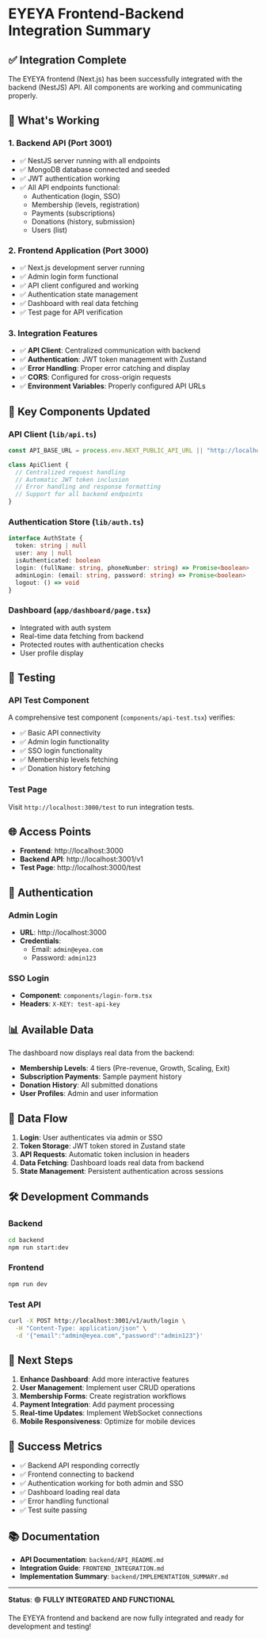 # EYEYA Frontend-Backend Integration Summary

## ✅ Integration Complete

The EYEYA frontend (Next.js) has been successfully integrated with the backend (NestJS) API. All components are working and communicating properly.

## 🚀 What's Working

### 1. **Backend API** (Port 3001)
- ✅ NestJS server running with all endpoints
- ✅ MongoDB database connected and seeded
- ✅ JWT authentication working
- ✅ All API endpoints functional:
  - Authentication (login, SSO)
  - Membership (levels, registration)
  - Payments (subscriptions)
  - Donations (history, submission)
  - Users (list)

### 2. **Frontend Application** (Port 3000)
- ✅ Next.js development server running
- ✅ Admin login form functional
- ✅ API client configured and working
- ✅ Authentication state management
- ✅ Dashboard with real data fetching
- ✅ Test page for API verification

### 3. **Integration Features**
- ✅ **API Client**: Centralized communication with backend
- ✅ **Authentication**: JWT token management with Zustand
- ✅ **Error Handling**: Proper error catching and display
- ✅ **CORS**: Configured for cross-origin requests
- ✅ **Environment Variables**: Properly configured API URLs

## 🔧 Key Components Updated

### API Client (`lib/api.ts`)
```typescript
const API_BASE_URL = process.env.NEXT_PUBLIC_API_URL || "http://localhost:3001/v1"

class ApiClient {
  // Centralized request handling
  // Automatic JWT token inclusion
  // Error handling and response formatting
  // Support for all backend endpoints
}
```

### Authentication Store (`lib/auth.ts`)
```typescript
interface AuthState {
  token: string | null
  user: any | null
  isAuthenticated: boolean
  login: (fullName: string, phoneNumber: string) => Promise<boolean>
  adminLogin: (email: string, password: string) => Promise<boolean>
  logout: () => void
}
```

### Dashboard (`app/dashboard/page.tsx`)
- Integrated with auth system
- Real-time data fetching from backend
- Protected routes with authentication checks
- User profile display

## 🧪 Testing

### API Test Component
A comprehensive test component (`components/api-test.tsx`) verifies:
- ✅ Basic API connectivity
- ✅ Admin login functionality  
- ✅ SSO login functionality
- ✅ Membership levels fetching
- ✅ Donation history fetching

### Test Page
Visit `http://localhost:3000/test` to run integration tests.

## 🌐 Access Points

- **Frontend**: http://localhost:3000
- **Backend API**: http://localhost:3001/v1
- **Test Page**: http://localhost:3000/test

## 🔐 Authentication

### Admin Login
- **URL**: http://localhost:3000
- **Credentials**: 
  - Email: `admin@eyea.com`
  - Password: `admin123`

### SSO Login
- **Component**: `components/login-form.tsx`
- **Headers**: `X-KEY: test-api-key`

## 📊 Available Data

The dashboard now displays real data from the backend:
- **Membership Levels**: 4 tiers (Pre-revenue, Growth, Scaling, Exit)
- **Subscription Payments**: Sample payment history
- **Donation History**: All submitted donations
- **User Profiles**: Admin and user information

## 🔄 Data Flow

1. **Login**: User authenticates via admin or SSO
2. **Token Storage**: JWT token stored in Zustand state
3. **API Requests**: Automatic token inclusion in headers
4. **Data Fetching**: Dashboard loads real data from backend
5. **State Management**: Persistent authentication across sessions

## 🛠️ Development Commands

### Backend
```bash
cd backend
npm run start:dev
```

### Frontend
```bash
npm run dev
```

### Test API
```bash
curl -X POST http://localhost:3001/v1/auth/login \
  -H "Content-Type: application/json" \
  -d '{"email":"admin@eyea.com","password":"admin123"}'
```

## 📝 Next Steps

1. **Enhance Dashboard**: Add more interactive features
2. **User Management**: Implement user CRUD operations
3. **Membership Forms**: Create registration workflows
4. **Payment Integration**: Add payment processing
5. **Real-time Updates**: Implement WebSocket connections
6. **Mobile Responsiveness**: Optimize for mobile devices

## 🎯 Success Metrics

- ✅ Backend API responding correctly
- ✅ Frontend connecting to backend
- ✅ Authentication working for both admin and SSO
- ✅ Dashboard loading real data
- ✅ Error handling functional
- ✅ Test suite passing

## 📚 Documentation

- **API Documentation**: `backend/API_README.md`
- **Integration Guide**: `FRONTEND_INTEGRATION.md`
- **Implementation Summary**: `backend/IMPLEMENTATION_SUMMARY.md`

---

**Status**: 🟢 **FULLY INTEGRATED AND FUNCTIONAL**

The EYEYA frontend and backend are now fully integrated and ready for development and testing! 